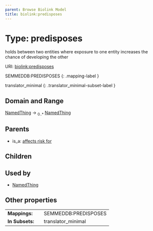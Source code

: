 ```yaml
---
parent: Browse Biolink Model
title: biolink:predisposes
---
```


# Type: predisposes


holds between two entities where exposure to one entity increases the chance of developing the other

URI: [biolink:predisposes](https://w3id.org/biolink/vocab/predisposes)

SEMMEDDB:PREDISPOSES
{: .mapping-label }


translator_minimal
{: .translator_minimal-subset-label }


## Domain and Range

[NamedThing](NamedThing.md) ->  <sub>0..*</sub> [NamedThing](NamedThing.md)

## Parents

 *  is_a: [affects risk for](affects_risk_for.md)

## Children


## Used by

 * [NamedThing](NamedThing.md)

## Other properties

|  |  |  |
| --- | --- | --- |
| **Mappings:** | | SEMMEDDB:PREDISPOSES |
| **In Subsets:** | | translator_minimal |

